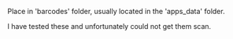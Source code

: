 Place in 'barcodes' folder, usually located in the 'apps_data' folder.

I have tested these and unfortunately could not get them scan.
